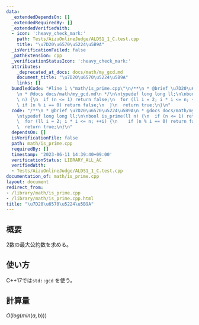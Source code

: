 ```yaml
---
data:
  _extendedDependsOn: []
  _extendedRequiredBy: []
  _extendedVerifiedWith:
  - icon: ':heavy_check_mark:'
    path: Tests/AizuOnlineJudge/ALDS1_1_C.test.cpp
    title: "\u7D20\u6570\u5224\u5B9A"
  _isVerificationFailed: false
  _pathExtension: cpp
  _verificationStatusIcon: ':heavy_check_mark:'
  attributes:
    _deprecated_at_docs: docs/math/my_gcd.md
    document_title: "\u7D20\u6570\u5224\u5B9A"
    links: []
  bundledCode: "#line 1 \"math/is_prime.cpp\"\n/**\n * @brief \u7D20\u6570\u5224\u5B9A\
    \n * @docs docs/math/my_gcd.md\n */\n\ntypedef long long ll;\n\nbool is_prime(ll\
    \ n) {\n  if (n <= 1) return false;\n  for (ll i = 2; i * i <= n; ++i) {\n   \
    \ if (n % i == 0) return false;\n  }\n  return true;\n}\n"
  code: "/**\n * @brief \u7D20\u6570\u5224\u5B9A\n * @docs docs/math/my_gcd.md\n */\n\
    \ntypedef long long ll;\n\nbool is_prime(ll n) {\n  if (n <= 1) return false;\n\
    \  for (ll i = 2; i * i <= n; ++i) {\n    if (n % i == 0) return false;\n  }\n\
    \  return true;\n}\n"
  dependsOn: []
  isVerificationFile: false
  path: math/is_prime.cpp
  requiredBy: []
  timestamp: '2023-06-11 14:39:40+09:00'
  verificationStatus: LIBRARY_ALL_AC
  verifiedWith:
  - Tests/AizuOnlineJudge/ALDS1_1_C.test.cpp
documentation_of: math/is_prime.cpp
layout: document
redirect_from:
- /library/math/is_prime.cpp
- /library/math/is_prime.cpp.html
title: "\u7D20\u6570\u5224\u5B9A"
---
```

## 概要
  
2数の最大公約数を求める。

## 使い方

C++17では`std::gcd` を使う。

## 計算量

$O(log(min(a, b)))$